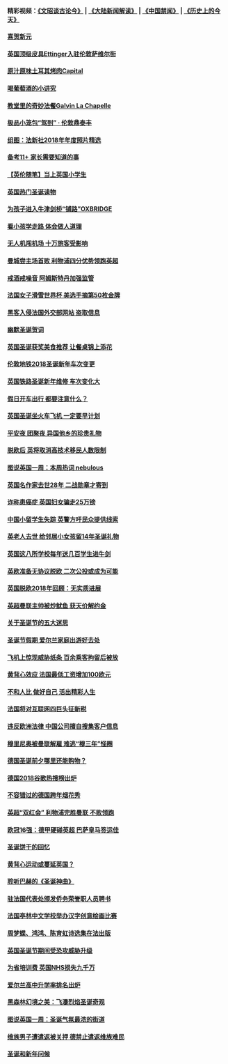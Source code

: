 #### 精彩视频：[《文昭谈古论今》](https://github.com/gfw-breaker/wenzhao/blob/master/README.md?t=12302131) | [《大陆新闻解读》](https://github.com/gfw-breaker/ntdtv-comedy/blob/master/README.md?t=12302131) | [《中国禁闻》](https://github.com/gfw-breaker/ntdtv-news/blob/master/README.md?t=12302131) | [《历史上的今天》](https://github.com/gfw-breaker/today-in-history/blob/master/README.md?t=12302131) 

#### [喜贺新元](../pages/nsc974/n10936605.md?t=12302131) 

#### [英国顶级皮具Ettinger入驻伦敦萨维尔街](../pages/nsc974/n10936595.md?t=12302131) 

#### [原汁原味土耳其烤肉Capital](../pages/nsc974/n10936573.md?t=12302131) 

#### [喝葡萄酒的小讲究](../pages/nsc974/n10936535.md?t=12302131) 

#### [教堂里的奇妙法餐Galvin La Chapelle](../pages/nsc974/n10935913.md?t=12302131) 

#### [极品小笼包“驾到” · 伦敦鼎泰丰](../pages/nsc974/n10935791.md?t=12302131) 

#### [组图：法新社2018年年度照片精选](../pages/nsc974/n10935213.md?t=12302131) 

#### [备考11+ 家长需要知道的事](../pages/nsc974/n10934312.md?t=12302131) 

#### [【英伦随笔】当上英国小学生](../pages/nsc974/n10934305.md?t=12302131) 

#### [英国热门圣诞读物](../pages/nsc974/n10934285.md?t=12302131) 

#### [为孩子进入牛津剑桥“铺路”OXBRIDGE](../pages/nsc974/n10934233.md?t=12302131) 

#### [看小孩学走路 体会做人道理](../pages/nsc974/n10934169.md?t=12302131) 

#### [无人机闯机场  十万旅客受影响](../pages/nsc974/n10934028.md?t=12302131) 

#### [曼城尝主场首败 利物浦四分优势领跑英超](../pages/nsc974/n10932818.md?t=12302131) 

#### [戒酒戒噪音 阿姆斯特丹加强监管](../pages/nsc974/n10928070.md?t=12302131) 

#### [法国女子滑雪世界杯 美选手摘第50枚金牌](../pages/nsc974/n10927351.md?t=12302131) 

#### [黑客入侵法国外交部网站 盗取信息](../pages/nsc974/n10927269.md?t=12302131) 

#### [幽默圣诞贺词](../pages/nsc974/n10926672.md?t=12302131) 

#### [英国圣诞获奖美食推荐 让餐桌锦上添花](../pages/nsc974/n10926641.md?t=12302131) 

#### [伦敦地铁2018圣诞新年车次变更](../pages/nsc974/n10926629.md?t=12302131) 

#### [英国铁路圣诞新年维修 车次变化大](../pages/nsc974/n10926618.md?t=12302131) 

#### [假日开车出行 都要注意什么？](../pages/nsc974/n10926610.md?t=12302131) 

#### [英国圣诞坐火车飞机 一定要早计划](../pages/nsc974/n10926599.md?t=12302131) 

#### [平安夜 团聚夜 异国他乡的珍贵礼物](../pages/nsc974/n10925634.md?t=12302131) 

#### [脱欧后 英将取消高技术移民人数限制](../pages/nsc974/n10924981.md?t=12302131) 

#### [图说英国一周：本周热词 nebulous](../pages/nsc974/n10925020.md?t=12302131) 

#### [英国名作家去世28年 二战勋章才寄到](../pages/nsc974/n10925014.md?t=12302131) 

#### [诈称患癌症 英国妇女骗走25万镑](../pages/nsc974/n10925008.md?t=12302131) 

#### [中国小留学生失踪  英警方吁民众提供线索](../pages/nsc974/n10925001.md?t=12302131) 

#### [英老人去世 给邻居小女孩留14年圣诞礼物](../pages/nsc974/n10924997.md?t=12302131) 

#### [英国这八所学校每年送几百学生进牛剑](../pages/nsc974/n10924990.md?t=12302131) 

#### [英欧准备无协议脱欧 二次公投或成为可能](../pages/nsc974/n10923373.md?t=12302131) 

#### [英国脱欧2018年回顾：无实质进展](../pages/nsc974/n10923355.md?t=12302131) 

#### [英超曼联主帅被炒鱿鱼 获天价解约金](../pages/nsc974/n10922656.md?t=12302131) 

#### [关于圣诞节的五大迷思](../pages/nsc974/n10919864.md?t=12302131) 

#### [圣诞节假期 爱尔兰家庭出游好去处](../pages/nsc974/n10919966.md?t=12302131) 

#### [飞机上惊现威胁纸条 百余乘客拘留后被放](../pages/nsc974/n10920081.md?t=12302131) 

#### [黄背心效应 法国最低工资增加100欧元](../pages/nsc974/n10919737.md?t=12302131) 

#### [不和人比 做好自己 活出精彩人生](../pages/nsc974/n10920053.md?t=12302131) 

#### [法国将对互联网四巨头征新税](../pages/nsc974/n10919837.md?t=12302131) 

#### [违反欧洲法律 中国公司擅自搜集客户信息](../pages/nsc974/n10918199.md?t=12302131) 

#### [穆里尼奥被曼联解雇 难逃“穆三年”怪圈](../pages/nsc974/n10919101.md?t=12302131) 

#### [德国圣诞前夕哪里还能购物？](../pages/nsc974/n10918186.md?t=12302131) 

#### [德国2018谷歌热搜榜出炉](../pages/nsc974/n10918077.md?t=12302131) 

#### [不容错过的德国跨年烟花秀](../pages/nsc974/n10917989.md?t=12302131) 

#### [英超“双红会” 利物浦完胜曼联 不败领跑](../pages/nsc974/n10917557.md?t=12302131) 

#### [欧冠16强：德甲硬碰英超 巴萨皇马签运佳](../pages/nsc974/n10917207.md?t=12302131) 

#### [圣诞饼干的回忆](../pages/nsc974/n10916160.md?t=12302131) 

#### [黄背心运动或蔓延英国？](../pages/nsc974/n10915769.md?t=12302131) 

#### [聆听巴赫的《圣诞神曲》](../pages/nsc974/n10910868.md?t=12302131) 

#### [驻法国代表处颁发侨务荣誉职人员聘书](../pages/nsc974/n10912829.md?t=12302131) 

#### [法国亭林中文学校举办汉字创意绘画比赛](../pages/nsc974/n10912809.md?t=12302131) 

#### [周梦蝶、鸿鸿、陈育虹诗选集在法出版](../pages/nsc974/n10912778.md?t=12302131) 

#### [英国圣诞节期间受恐攻威胁升级](../pages/nsc974/n10911486.md?t=12302131) 

#### [为省培训费  英国NHS损失九千万](../pages/nsc974/n10911478.md?t=12302131) 

#### [爱尔兰高中升学率排名出炉](../pages/nsc974/n10910761.md?t=12302131) 

#### [黑森林幻境之美：飞瀑烈焰圣诞奇观](../pages/nsc974/n10909442.md?t=12302131) 

#### [图说英国一周：圣诞气氛最浓的街道](../pages/nsc974/n10909173.md?t=12302131) 

#### [维族男子遭遣返被关押 德禁止遣返维族难民](../pages/nsc974/n10908943.md?t=12302131) 

#### [圣诞和新年问候](../pages/nsc974/n10909160.md?t=12302131) 

